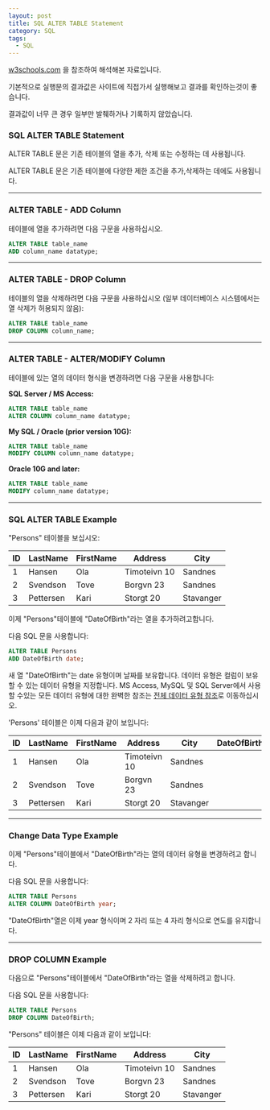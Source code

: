 ```yaml
---
layout: post
title: SQL ALTER TABLE Statement
category: SQL
tags:
  - SQL
---
```




[w3schools.com](www.w3schools.com/sql) 을 참조하여 해석해본 자료입니다.

기본적으로 실행문의 결과값은 사이트에 직접가서 실행해보고 결과를 확인하는것이 좋습니다.

결과값이 너무 큰 경우 일부만 발췌하거나 기록하지 않았습니다.



### SQL ALTER TABLE Statement

ALTER TABLE 문은 기존 테이블의 열을 추가, 삭제 또는 수정하는 데 사용됩니다.

ALTER TABLE 문은 기존 테이블에 다양한 제한 조건을 추가,삭제하는 데에도 사용됩니다.

---



### ALTER TABLE - ADD Column

테이블에 열을 추가하려면 다음 구문을 사용하십시오.

```sql
ALTER TABLE table_name
ADD column_name datatype;
```

---



### ALTER TABLE - DROP Column

테이블의 열을 삭제하려면 다음 구문을 사용하십시오 (일부 데이터베이스 시스템에서는 열 삭제가 허용되지 않음):

```sql
ALTER TABLE table_name
DROP COLUMN column_name;
```

---

### ALTER TABLE - ALTER/MODIFY Column

테이블에 있는 열의 데이터 형식을 변경하려면 다음 구문을 사용합니다:



**SQL Server / MS Access:**

```sql
ALTER TABLE table_name
ALTER COLUMN column_name datatype;
```



**My SQL / Oracle (prior version 10G):**

```sql
ALTER TABLE table_name
MODIFY COLUMN column_name datatype;
```



**Oracle 10G and later:**

```sql
ALTER TABLE table_name
MODIFY column_name datatype;
```

---



### SQL ALTER TABLE Example

"Persons" 테이블을 보십시오:

| ID   | LastName  | FirstName | Address      | City      |
| ---- | --------- | --------- | ------------ | --------- |
| 1    | Hansen    | Ola       | Timoteivn 10 | Sandnes   |
| 2    | Svendson  | Tove      | Borgvn 23    | Sandnes   |
| 3    | Pettersen | Kari      | Storgt 20    | Stavanger |



이제 "Persons"테이블에 "DateOfBirth"라는 열을 추가하려고합니다.

다음 SQL 문을 사용합니다:

```sql
ALTER TABLE Persons
ADD DateOfBirth date;
```

새 열 "DateOfBirth"는 date 유형이며 날짜를 보유합니다. 데이터 유형은 컬럼이 보유 할 수 있는 데이터 유형을 지정합니다. MS Access, MySQL 및 SQL Server에서 사용할 수있는 모든 데이터 유형에 대한 완벽한 참조는 [전체 데이터 유형 참조](https://www.w3schools.com/sql/sql_datatypes.asp)로 이동하십시오.

'Persons' 테이블은 이제 다음과 같이 보입니다:

| ID   | LastName  | FirstName | Address      | City      | DateOfBirth |
| ---- | --------- | --------- | ------------ | --------- | ----------- |
| 1    | Hansen    | Ola       | Timoteivn 10 | Sandnes   |             |
| 2    | Svendson  | Tove      | Borgvn 23    | Sandnes   |             |
| 3    | Pettersen | Kari      | Storgt 20    | Stavanger |             |

---



### Change Data Type Example

이제 "Persons"테이블에서 "DateOfBirth"라는 열의 데이터 유형을 변경하려고 합니다.

다음 SQL 문을 사용합니다:

```sql
ALTER TABLE Persons
ALTER COLUMN DateOfBirth year;
```

"DateOfBirth"열은 이제 year 형식이며 2 자리 또는 4 자리 형식으로 연도를 유지합니다.

---



### DROP COLUMN Example

다음으로 "Persons"테이블에서 "DateOfBirth"라는 열을 삭제하려고 합니다.

다음 SQL 문을 사용합니다:

```sql
ALTER TABLE Persons
DROP COLUMN DateOfBirth;
```



"Persons" 테이블은 이제 다음과 같이 보입니다:

| ID   | LastName  | FirstName | Address      | City      |
| ---- | --------- | --------- | ------------ | --------- |
| 1    | Hansen    | Ola       | Timoteivn 10 | Sandnes   |
| 2    | Svendson  | Tove      | Borgvn 23    | Sandnes   |
| 3    | Pettersen | Kari      | Storgt 20    | Stavanger |